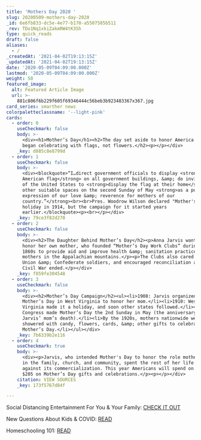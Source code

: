 ```yaml
---
title: 'Mothers Day 2020 '
slug: 20200509-mothers-day-2020
_id: 6e6fb833-dc5e-4e77-b170-a5507585b511
_rev: TDo1Nq1xkiZakmRW4tK3Sh
type: quick_reads
draft: false
aliases:
  - /
_createdAt: '2021-04-02T19:13:15Z'
_updatedAt: '2021-04-02T19:13:15Z'
date: '2020-05-09T04:09:00.000Z'
lastmod: '2020-05-09T04:09:00.000Z'
weight: 50
featured_image:
  alt: Featured Article Image
  url: >-
    881c806f6b229f605f69346444c56beb3b923483367x367.jpg
card_series: smarther news
colorpaletteclassname: '--light-pink'
cards:
  - order: 0
    useCheckmark: false
    body: >-
      <div><h1>Mother’s Day</h1><h2>The day set aside to honor America’s mothers
      began celebrating with flags, not flowers.</h2><p></p></div>
    _key: d885c8e8799d
  - order: 1
    useCheckmark: false
    body: >-
      <div><blockquote>“I…direct government officials to display <strong>the
      American flag</strong> on all government buildings, &amp; do invite people
      of the United States to <strong>display the flag at their home</strong> or
      other suitable spaces on the second Sunday of May <strong>as a public
      expression of our love &amp; reverence for mothers of our
      country.”</strong><br><br>Pres. Woodrow Wilson declared "Mother's Day" a
      holiday in 1914, but the campaign for it started years
      earlier.</blockquote><p><br></p></div>
    _key: 79ce3f82d270
  - order: 2
    useCheckmark: false
    body: >-
      <div><h2>The Daughter Behind Mother’s Day</h2><p>Anna Jarvis wanted to
      honor her own mother, who founded “Mother’s Day Work Clubs” during the
      1860s to provide aid and improve health &amp; sanitation practices for
      mothers in the Appalachian mountains.</p><p>The Clubs also cared for both
      Union &amp; Confederate soldiers, and encouraged reconciliation after the
      Civil War ended.</p></div>
    _key: f859fe304548
  - order: 3
    useCheckmark: false
    body: >-
      <div><h2>Mother’s Day Campaign</h2><ul><li>1908: Jarvis organized the 1st
      Mother’s Day in West Virginia to honor her mom.</li><li>1910: West
      Virginia made it a holiday, and soon other states followed.</li><li>1914:
      Congress made Mother’s Day the 2nd Sunday in May (the anniversary of
      Jarvis’ mom’s death).</li><li>By the 1920s, mothers nationwide were
      showered with candy, flowers, cards, &amp; other gifts to celebrate
      Mother’s Day.</li></ul></div>
    _key: 7b6339b2e116
  - order: 4
    useCheckmark: true
    body: >-
      <div><p>Jarvis, who intended Mother's Day to honor the role mothers play
      in the family, church, and community, spent the rest of her life fighting
      against its commercialization. This year Americans will spend on average
      $205 on Mother’s Day gifts and celebrations.</p><p></p></div>
    citation: VIEW SOURCES
    _key: 173f5767d84f

---
```

Social Distancing Entertainment For You & Your Family: [CHECK IT OUT](https://smarthernews.com/article/social-distancing-entertainment-for-you-your-family/)

New Questions About Kids & COVID: [READ](https://smarthernews.com/new-question-about-covid-19-in-children/)

Homeschooling 101: [READ](https://smarthernews.com/homeschooling/)